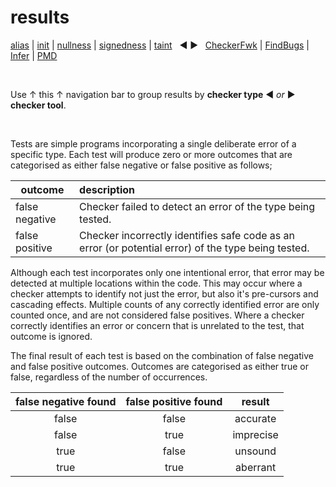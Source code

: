 # results

[alias](https://github.com/michaelemery/staticanalysis/tree/master/results/alias/README.md) | [init](https://github.com/michaelemery/staticanalysis/tree/master/results/init/README.md) | [nullness](https://github.com/michaelemery/staticanalysis/tree/master/results/nullness/README.md) | [signedness](https://github.com/michaelemery/staticanalysis/tree/master/results/signedness/README.md) | [taint](https://github.com/michaelemery/staticanalysis/tree/master/results/taint/README.md) &nbsp; &#x25c0; &#x25b6; &nbsp; [CheckerFwk]() | [FindBugs]() | [Infer]() | [PMD]()

<br>

Use &uarr; this &uarr; navigation bar to group results by **checker type** &#x25c0; *or* &#x25b6; **checker tool**.

<br>

Tests are simple programs incorporating a single deliberate error of a specific type. Each test will produce zero or more outcomes that are categorised as either false negative or false positive as follows;
 
 | outcome| description |
 | --- | :--- |
 | false negative | Checker failed to detect an error of the type being tested. | 
 | false positive |Checker incorrectly identifies safe code as an error (or potential error) of the type being tested. |
 
Although each test incorporates only one intentional error, that error may be detected at multiple locations within the code. This may occur where a checker attempts to identify not just the error, but also it's pre-cursors and cascading effects. Multiple counts of any correctly identified error are only counted once, and are not considered false positives. Where a checker correctly identifies an error or concern that is unrelated to the test, that outcome is ignored. 

The final result of each test is based on the combination of false negative and false positive outcomes. Outcomes are categorised as either true or false, regardless of the number of occurrences.   

| false negative found | false positive found | result | 
| :---: | :---: | :---: |
| false | false |accurate | 
| false | true | imprecise |
| true | false | unsound |
| true | true | aberrant |
